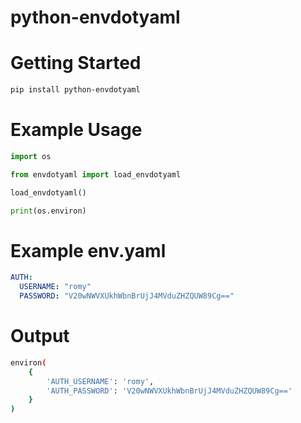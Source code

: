 # python-envdotyaml

# Getting Started

```bash
pip install python-envdotyaml
```

# Example Usage

```python
import os

from envdotyaml import load_envdotyaml

load_envdotyaml()

print(os.environ)
```

# Example env.yaml

```yaml
AUTH:
  USERNAME: "romy"
  PASSWORD: "V20wNWVXUkhWbnBrUjJ4MVduZHZQUW89Cg=="
```

# Output

```bash
environ(
    {
        'AUTH_USERNAME': 'romy',
        'AUTH_PASSWORD': 'V20wNWVXUkhWbnBrUjJ4MVduZHZQUW89Cg=='
    }
)
```
